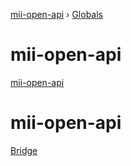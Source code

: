[mii-open-api](README.md) › [Globals](globals.md)

# mii-open-api

[mii-open-api](globals.md)

# mii-open-api

[Bridge](docs/classes/_index_.bridge.md)
